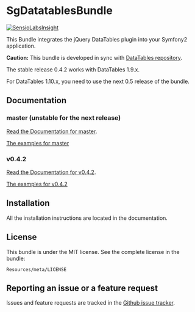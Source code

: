 # SgDatatablesBundle

[![SensioLabsInsight](https://insight.sensiolabs.com/projects/61803d08-17ab-4a69-ad13-6ec448762332/small.png)](https://insight.sensiolabs.com/projects/61803d08-17ab-4a69-ad13-6ec448762332)

This Bundle integrates the jQuery DataTables plugin into your Symfony2 application.

**Caution:** This bundle is developed in sync with [DataTables repository](https://github.com/DataTables/DataTables).

The stable release 0.4.2 works with DataTables 1.9.x.

For DataTables 1.10.x, you need to use the next 0.5 release of the bundle.

## Documentation

### master (unstable for the next release)

[Read the Documentation for master](https://github.com/stwe/DatatablesBundle/blob/master/Resources/doc/index.md).

[The examples for master](https://github.com/stwe/DatatablesBundle/blob/master/Resources/doc/example.md)

### v0.4.2

[Read the Documentation for v0.4.2](https://github.com/stwe/DatatablesBundle/blob/v0.4.2/Resources/doc/index.md).

[The examples for v0.4.2](https://github.com/stwe/DatatablesBundle/blob/v0.4.2/Resources/doc/example.md)

## Installation

All the installation instructions are located in the documentation.

## License

This bundle is under the MIT license. See the complete license in the bundle:

    Resources/meta/LICENSE

## Reporting an issue or a feature request

Issues and feature requests are tracked in the [Github issue tracker](https://github.com/stwe/DatatablesBundle/issues).